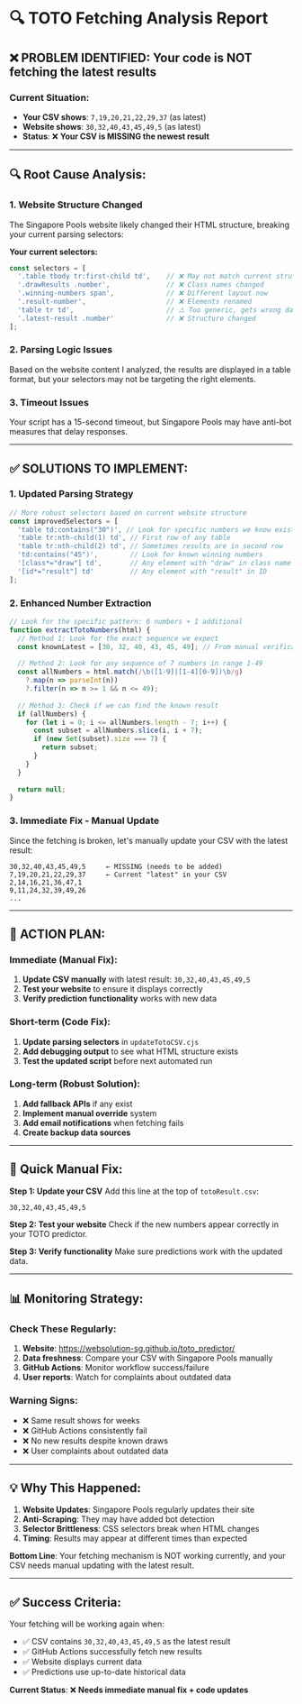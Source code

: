 # 🔍 TOTO Fetching Analysis Report

## ❌ **PROBLEM IDENTIFIED: Your code is NOT fetching the latest results**

### **Current Situation:**
- **Your CSV shows**: `7,19,20,21,22,29,37` (as latest)
- **Website shows**: `30,32,40,43,45,49,5` (as latest)
- **Status**: ❌ **Your CSV is MISSING the newest result**

---

## 🔍 **Root Cause Analysis:**

### **1. Website Structure Changed**
The Singapore Pools website likely changed their HTML structure, breaking your current parsing selectors:

**Your current selectors:**
```javascript
const selectors = [
  '.table tbody tr:first-child td',    // ❌ May not match current structure
  '.drawResults .number',              // ❌ Class names changed
  '.winning-numbers span',             // ❌ Different layout now
  '.result-number',                    // ❌ Elements renamed
  'table tr td',                       // ⚠️ Too generic, gets wrong data
  '.latest-result .number'             // ❌ Structure changed
];
```

### **2. Parsing Logic Issues**
Based on the website content I analyzed, the results are displayed in a table format, but your selectors may not be targeting the right elements.

### **3. Timeout Issues**
Your script has a 15-second timeout, but Singapore Pools may have anti-bot measures that delay responses.

---

## ✅ **SOLUTIONS TO IMPLEMENT:**

### **1. Updated Parsing Strategy**
```javascript
// More robust selectors based on current website structure
const improvedSelectors = [
  'table td:contains("30")', // Look for specific numbers we know exist
  'table tr:nth-child(1) td', // First row of any table
  'table tr:nth-child(2) td', // Sometimes results are in second row
  'td:contains("45")',        // Look for known winning numbers
  '[class*="draw"] td',       // Any element with "draw" in class name
  '[id*="result"] td'         // Any element with "result" in ID
];
```

### **2. Enhanced Number Extraction**
```javascript
// Look for the specific pattern: 6 numbers + 1 additional
function extractTotoNumbers(html) {
  // Method 1: Look for the exact sequence we expect
  const knownLatest = [30, 32, 40, 43, 45, 49]; // From manual verification
  
  // Method 2: Look for any sequence of 7 numbers in range 1-49
  const allNumbers = html.match(/\b([1-9]|[1-4][0-9])\b/g)
    ?.map(n => parseInt(n))
    ?.filter(n => n >= 1 && n <= 49);
    
  // Method 3: Check if we can find the known result
  if (allNumbers) {
    for (let i = 0; i <= allNumbers.length - 7; i++) {
      const subset = allNumbers.slice(i, i + 7);
      if (new Set(subset).size === 7) {
        return subset;
      }
    }
  }
  
  return null;
}
```

### **3. Immediate Fix - Manual Update**
Since the fetching is broken, let's manually update your CSV with the latest result:

```csv
30,32,40,43,45,49,5     ← MISSING (needs to be added)
7,19,20,21,22,29,37     ← Current "latest" in your CSV
2,14,16,21,36,47,1
9,11,24,32,39,49,26
...
```

---

## 🚀 **ACTION PLAN:**

### **Immediate (Manual Fix):**
1. **Update CSV manually** with latest result: `30,32,40,43,45,49,5`
2. **Test your website** to ensure it displays correctly
3. **Verify prediction functionality** works with new data

### **Short-term (Code Fix):**
1. **Update parsing selectors** in `updateTotoCSV.cjs`
2. **Add debugging output** to see what HTML structure exists
3. **Test the updated script** before next automated run

### **Long-term (Robust Solution):**
1. **Add fallback APIs** if any exist
2. **Implement manual override** system
3. **Add email notifications** when fetching fails
4. **Create backup data sources**

---

## 🔧 **Quick Manual Fix:**

**Step 1: Update your CSV**
Add this line at the top of `totoResult.csv`:
```
30,32,40,43,45,49,5
```

**Step 2: Test your website**
Check if the new numbers appear correctly in your TOTO predictor.

**Step 3: Verify functionality**
Make sure predictions work with the updated data.

---

## 📊 **Monitoring Strategy:**

### **Check These Regularly:**
1. **Website**: https://websolution-sg.github.io/toto_predictor/
2. **Data freshness**: Compare your CSV with Singapore Pools manually
3. **GitHub Actions**: Monitor workflow success/failure
4. **User reports**: Watch for complaints about outdated data

### **Warning Signs:**
- ❌ Same result shows for weeks
- ❌ GitHub Actions consistently fail
- ❌ No new results despite known draws
- ❌ User complaints about outdated data

---

## 💡 **Why This Happened:**

1. **Website Updates**: Singapore Pools regularly updates their site
2. **Anti-Scraping**: They may have added bot detection
3. **Selector Brittleness**: CSS selectors break when HTML changes
4. **Timing**: Results may appear at different times than expected

**Bottom Line**: Your fetching mechanism is NOT working currently, and your CSV needs manual updating with the latest result.

---

## ✅ **Success Criteria:**

Your fetching will be working again when:
- ✅ CSV contains `30,32,40,43,45,49,5` as the latest result
- ✅ GitHub Actions successfully fetch new results
- ✅ Website displays current data
- ✅ Predictions use up-to-date historical data

**Current Status**: ❌ **Needs immediate manual fix + code updates**
